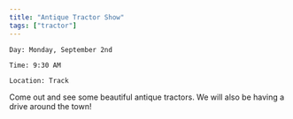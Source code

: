 ```yaml
---
title: "Antique Tractor Show"
tags: ["tractor"]
---
```


`Day: Monday, September 2nd`

`Time: 9:30 AM`

`Location: Track`

Come out and see some beautiful antique tractors. We will also be having a drive around the town!